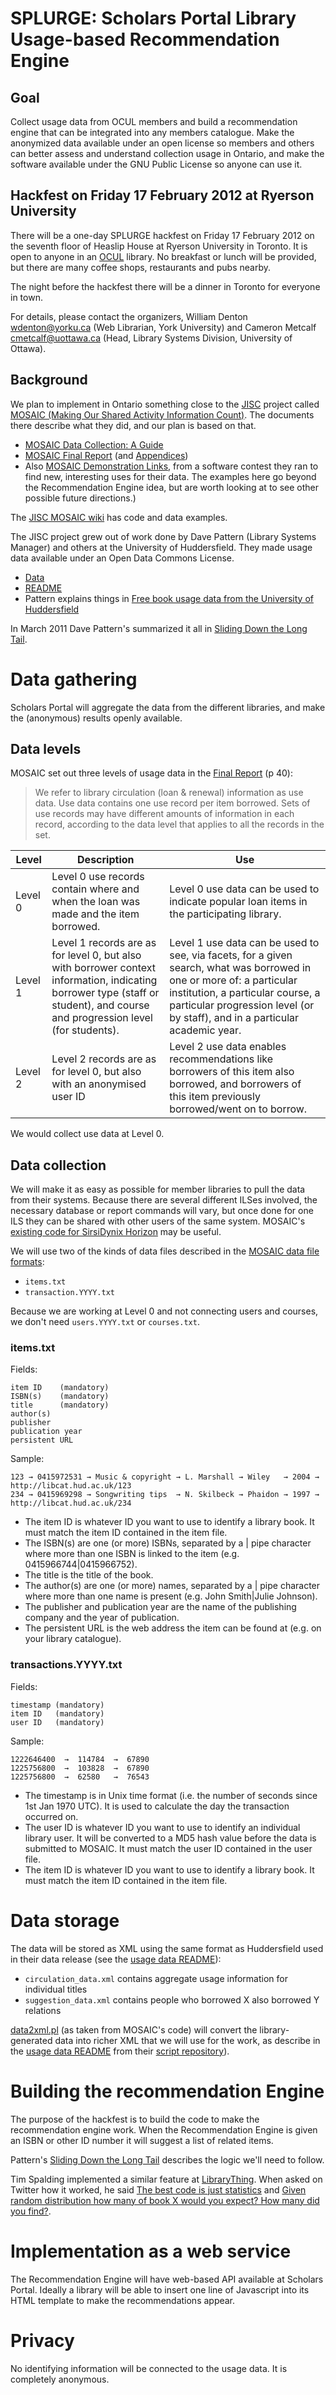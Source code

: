 # SPLURGE: Scholars Portal Library Usage-based Recommendation Engine

## Goal

Collect usage data from OCUL members and build a recommendation engine that can be integrated into any members catalogue. Make the anonymized data available under an open license so members and others can better assess and understand collection usage in Ontario, and make the software available under the GNU Public License so anyone can use it.

## Hackfest on Friday 17 February 2012 at Ryerson University

There will be a one-day SPLURGE hackfest on Friday 17 February 2012 on the seventh floor of Heaslip House at Ryerson University in Toronto.  It is open to anyone in an [OCUL](http://www.ocul.on.ca/) library.  No breakfast or lunch will be provided, but there are many coffee shops, restaurants and pubs nearby.

The night before the hackfest there will be a dinner in Toronto for everyone in town.

For details, please contact the organizers, William Denton <wdenton@yorku.ca> (Web Librarian, York University) and Cameron Metcalf <cmetcalf@uottawa.ca> (Head, Library Systems Division, University of Ottawa).

## Background

We plan to implement in Ontario something close to the [JISC](http://www.jisc.ac.uk/) project called [MOSAIC (Making Our Shared Activity Information Count)](http://sero.co.uk/jisc-mosaic-documents.html). The documents there describe what they did, and our plan is based on that.

* [MOSAIC Data Collection: A Guide](http://sero.co.uk/assets/090514%20MOSAIC%20data%20collection%20-%20A%20guide%20v01.pdf)
* [MOSAIC Final Report](http://sero.co.uk/mosaic/100322_MOSAIC_Final_Report_v7_FINAL.pdf) (and [Appendices](http://sero.co.uk/mosaic/100212%20MOSAIC%20Final%20Report%20Appendices%20FINAL.pdf))
* Also [MOSAIC Demonstration Links](http://sero.co.uk/mosaic/091012-MOSAIC-Demonstration-Links.doc), from a software contest they ran to find new, interesting uses for their data. The examples here go beyond 
the Recommendation Engine idea, but are worth looking at to see other 
possible future directions.)

The [JISC MOSAIC wiki](http://library.hud.ac.uk/wikis/mosaic/index.php/Main_Page) has code and data examples.

The JISC project grew out of work done by Dave Pattern (Library Systems Manager) and others at the University of Huddersfield. They made usage data available under an Open Data Commons License.

* [Data](http://library.hud.ac.uk/data/usagedata/)
* [README](http://library.hud.ac.uk/data/usagedata/_readme.html)
* Pattern explains things in [Free book usage data from the University of Huddersfield](http://www.daveyp.com/blog/archives/528)

In March 2011 Dave Pattern's summarized it all in [Sliding Down the Long Tail](http://www.daveyp.com/blog/archives/1453).

# Data gathering

Scholars Portal will aggregate the data from the different libraries, and make the (anonymous) results openly available.

## Data levels

MOSAIC set out three levels of usage data in the [Final Report](http://sero.co.uk/mosaic/100322_MOSAIC_Final_Report_v7_FINAL.pdf) (p 40):

> We refer to library circulation (loan & renewal) information as use data. Use 
> data contains one use record per item borrowed. Sets of use records may 
> have different amounts of information in each record, according to the 
> data level that applies to all the records in the set.

<table>
<thead>
<tr>
<th>Level</th>
<th>Description</th>
<th>Use</th>
</tr>
</thead>
<tbody>
<tr>
<td>Level 0</td>
<td>Level 0 use records contain where and when the loan was made and the item borrowed.</td>
<td>Level 0 use data can be used to indicate popular loan items in the participating library.</td>
</tr>
<tr>
<td>Level 1</td>
<td>Level 1 records are as for level 0, but also with borrower context information, indicating borrower type (staff or student), and course and progression level (for students).</td>
<td>Level 1 use data can be used to see, via facets, for a given search, what was borrowed in one or more of: a particular institution, a particular course, a particular progression level (or by staff), and in a particular academic year.</td>
</tr>
<tr>
<td>Level 2</td>
<td>Level 2 records are as for level 0, but also with an anonymised user ID</td>
<td>Level 2 use data enables recommendations like borrowers of this item also borrowed, and borrowers of this item previously borrowed/went on to borrow.</td>
</tr>
</tbody>
</table>

We would collect use data at Level 0.

## Data collection

We will make it as easy as possible for member libraries to pull the data from their systems. Because there are several different ILSes involved, the necessary database or report commands will vary, but once done for one ILS they can be shared with other users of the same system. MOSAIC's [existing code for SirsiDynix Horizon](http://library.hud.ac.uk/wikis/mosaic/index.php/Code_for_SirsiDynix_Horizon) may be useful.

We will use two of the kinds of data files described in the [MOSAIC data file formats](http://library.hud.ac.uk/data/MOSAIC/scripts/_readme.html):

* `items.txt`
* `transaction.YYYY.txt`

Because we are working at Level 0 and not connecting users and courses, we don't need `users.YYYY.txt` or `courses.txt`.

### items.txt

Fields:

    item ID    (mandatory)
    ISBN(s)    (mandatory)
    title      (mandatory)
    author(s)
    publisher
    publication year
    persistent URL

Sample:

    123 → 0415972531 → Music & copyright → L. Marshall → Wiley   → 2004 → http://libcat.hud.ac.uk/123
    234 → 0415969298 → Songwriting tips  → N. Skilbeck → Phaidon → 1997 → http://libcat.hud.ac.uk/234

* The item ID is whatever ID you want to use to identify a library book. It must match the item ID contained in the item file.
* The ISBN(s) are one (or more) ISBNs, separated by a | pipe character where more than one ISBN is linked to the item (e.g. 0415966744|0415966752).
* The title is the title of the book.
* The author(s) are one (or more) names, separated by a | pipe character where more than one name is present (e.g. John Smith|Julie Johnson).
* The publisher and publication year are the name of the publishing company and the year of publication.
* The persistent URL is the web address the item can be found at (e.g. on your library catalogue). 

### transactions.YYYY.txt

Fields:

    timestamp (mandatory)
    item ID   (mandatory)
    user ID   (mandatory)

Sample:

    1222646400  →  114784  →  67890
    1225756800  →  103828  →  67890
    1225756800  →  62580   →  76543

* The timestamp is in Unix time format (i.e. the number of seconds since 1st Jan 1970 UTC). It is used to calculate the day the transaction occurred on.
* The user ID is whatever ID you want to use to identify an individual library user. It will be converted to a MD5 hash value before the data is submitted to MOSAIC. It must match the user ID contained in the user file.
* The item ID is whatever ID you want to use to identify a library book. It must match the item ID contained in the item file. 

# Data storage

The data will be stored as XML using the same format as Huddersfield used in their data release (see the [usage data README](http://library.hud.ac.uk/data/usagedata/_readme.html)):

* `circulation_data.xml` contains aggregate usage information for individual titles
* `suggestion_data.xml` contains people who borrowed X also borrowed Y relations

[data2xml.pl](data2xml.pl) (as taken from MOSAIC's code) will convert the library-generated data into richer XML that we will use for the work, as describe in the [usage data README](http://library.hud.ac.uk/data/usagedata/_readme.html) from their [script repository](http://library.hud.ac.uk/data/usagedata/)).


# Building the recommendation Engine

The purpose of the hackfest is to build the code to make the recommendation engine work. When the Recommendation Engine is given an ISBN or other ID number it will suggest a list of related items.

Pattern's [Sliding Down the Long Tail](http://www.daveyp.com/blog/archives/1453) describes the logic we'll need to follow.

Tim Spalding implemented a similar feature at [LibraryThing](http://librarything.com/). When asked on Twitter how it worked, he said [The best code is just statistics](https://mobile.twitter.com/librarythingtim/status/126478695828434944) and [Given random distribution how many of book X would you expect? How many did you find?](https://mobile.twitter.com/librarythingtim/status/126480811817046016).

# Implementation as a web service

The Recommendation Engine will have web-based API available at Scholars Portal. Ideally a library will be able to insert one line of Javascript into its HTML template to make the recommendations appear.

# Privacy

No identifying information will be connected to the usage data. It is completely anonymous.


